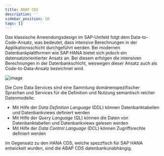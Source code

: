 ```yaml
---
title: ABAP CDS
description: ''
sidebar_position: 10
tags: []
---
```


Das klassische Anwendungsdesign im SAP-Umfeld folgt dem Data-to-Code-Ansatz, was bedeutet, dass intensive Berechnungen in der Applikationsschicht durchgeführt werden. Bei modernen Datenbankplattformen wie SAP HANA bietet sich jedoch ein datensatzorientierter Ansatz an. Bei diesem erfolgen die intensiven Berechnungen in der Datenbankschicht, weswegen dieser Ansatz auch als Code-to-Data-Ansatz bezeichnet wird. 

![image](https://user-images.githubusercontent.com/47243617/210434025-9ab05a86-7cbd-4cdf-a6e8-274040fa7caf.png)

Die Core Data Services sind eine Sammlung domänenspezifischer Sprachen und Services für die Definition und Nutzung semantisch reicher Datenmodelle:
- Mit Hilfe der _Data Definition Language_ (DDL) können Datenbanktabellen und Datenbankviews definiert werden
- Mit Hilfe der _Query Language_ (QL) können die Daten von Datenbanktabellen und Datenbankviews gelesen werden
- Mit Hilfe der _Data Control Language_ (DCL) können Zugriffsrechte definiert werden

Im Gegensatz zu den HANA CDS, welche spezzfisch für SAP HANA entwickelt wurden, sind die ABAP CDS datenbankunabhängig.
